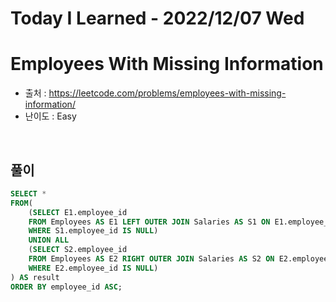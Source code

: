 # Today I Learned - 2022/12/07 Wed

# Employees With Missing Information
- 출처 : https://leetcode.com/problems/employees-with-missing-information/
- 난이도 : Easy
<br>

## 풀이
```sql
SELECT *
FROM(
    (SELECT E1.employee_id
    FROM Employees AS E1 LEFT OUTER JOIN Salaries AS S1 ON E1.employee_id = S1.employee_id
    WHERE S1.employee_id IS NULL)
    UNION ALL
    (SELECT S2.employee_id
    FROM Employees AS E2 RIGHT OUTER JOIN Salaries AS S2 ON E2.employee_id = S2.employee_id
    WHERE E2.employee_id IS NULL)
) AS result
ORDER BY employee_id ASC;
```
